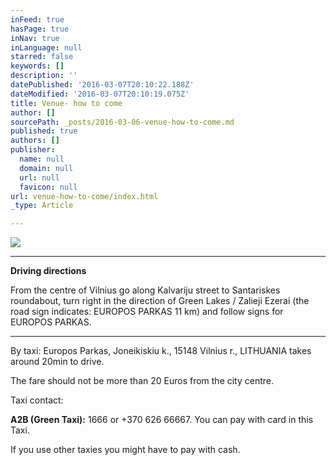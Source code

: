 ```yaml
---
inFeed: true
hasPage: true
inNav: true
inLanguage: null
starred: false
keywords: []
description: ''
datePublished: '2016-03-07T20:10:22.188Z'
dateModified: '2016-03-07T20:10:19.075Z'
title: Venue- how to come
author: []
sourcePath: _posts/2016-03-06-venue-how-to-come.md
published: true
authors: []
publisher:
  name: null
  domain: null
  url: null
  favicon: null
url: venue-how-to-come/index.html
_type: Article

---
```

![](https://s3-us-west-2.amazonaws.com/the-grid-img/p/f9b5576f17bac1b62513b444dca29f52652f935b.jpg)

****

**Driving directions**

From the centre of Vilnius go along Kalvariju 
street to Santariskes roundabout, turn right in the direction of Green Lakes / 
Zalieji Ezerai (the road sign indicates: EUROPOS PARKAS 11 km) and follow signs 
for EUROPOS PARKAS. 

****

By taxi: Europos Parkas, Joneikiskiu k., 15148 
Vilnius r., LITHUANIA takes around 20min to drive. 

The fare should not be more than 20 Euros from the city centre. 

Taxi contact:

**A2B (Green Taxi):** 1666 or +370 626 66667\. You can pay with card in this Taxi. 

If you use other taxies you might have to pay with cash.